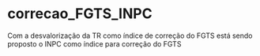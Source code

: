 # correcao_FGTS_INPC
Com a desvalorização da TR como índice de correção do FGTS está sendo proposto o INPC como índice para correção do FGTS
